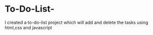 # To-Do-List-
I created a to-do-list project which will add and delete the tasks using html,css and javascript
